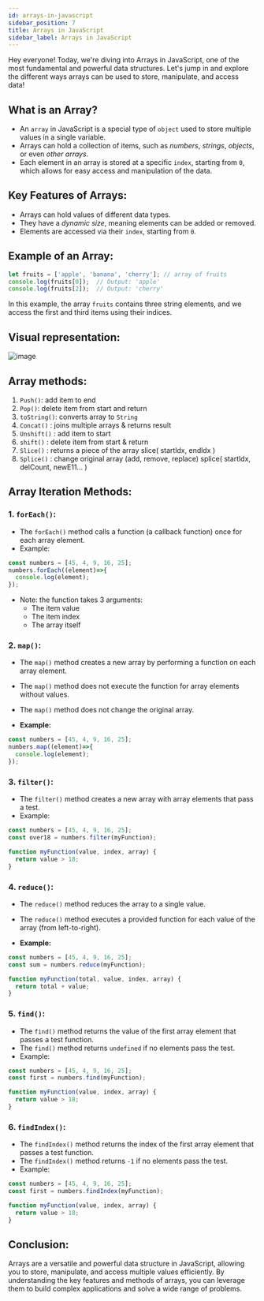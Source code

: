 ```yaml
---  
id: arrays-in-javascript  
sidebar_position: 7
title: Arrays in JavaScript  
sidebar_label: Arrays in JavaScript
---
```


Hey everyone! Today, we're diving into Arrays in JavaScript, one of the most fundamental and powerful data structures. Let's jump in and explore the different ways arrays can be used to store, manipulate, and access data!

<AdsComponent />

## What is an Array?

- An `array` in JavaScript is a special type of `object` used to store multiple values in a single variable. 
- Arrays can hold a collection of items, such as *numbers*, *strings*, *objects*, or even *other arrays*. 
- Each element in an array is stored at a specific `index`, starting from `0`, which allows for easy access and manipulation of the data.

## Key Features of Arrays:

- Arrays can hold values of different data types.
- They have a *dynamic size*, meaning elements can be added or removed.
- Elements are accessed via their `index`, starting from `0`.

## Example of an Array:

```javascript
let fruits = ['apple', 'banana', 'cherry']; // array of fruits
console.log(fruits[0]);  // Output: 'apple'
console.log(fruits[2]);  // Output: 'cherry'
```
In this example, the array `fruits` contains three string elements, and we access the first and third items using their indices.

<Ads />

## Visual representation:

![image](https://github.com/user-attachments/assets/01a5cd05-4975-4ee4-af4b-2e16741d5a54)


## Array methods:

1. `Push()`: add item to end
2. `Pop()`: delete item from start and return
3. `toString()`: converts array to `String`
4. `Concat()` : joins multiple arrays & returns result
5. `Unshift()` : add item to start
6. `shift()` : delete item from start & return
7. `Slice()` : returns a piece of the array slice( startldx, endldx )
8. `Splice()` : change original array (add, remove, replace) splice( startldx, delCount, newE11... )

## Array Iteration Methods:

### 1. `forEach()`:
- The `forEach()` method calls a function (a callback function) once for each array element.
- Example:
```javascript
const numbers = [45, 4, 9, 16, 25];
numbers.forEach((element)=>{
  console.log(element);
});
```
- Note: the function takes 3 arguments:
  - The item value
  - The item index
  - The array itself

### 2. `map()`:

- The `map()` method creates a new array by performing a function on each array element.
- The `map()` method does not execute the function for array elements without values.
- The `map()` method does not change the original array.

- **Example:**
```javascript
const numbers = [45, 4, 9, 16, 25];
numbers.map((element)=>{
  console.log(element);
});
```

### 3. `filter()`:

- The `filter()` method creates a new array with array elements that pass a test.
- Example:
```javascript
const numbers = [45, 4, 9, 16, 25];
const over18 = numbers.filter(myFunction);

function myFunction(value, index, array) {
  return value > 18;
}
```

### 4. `reduce()`:

- The `reduce()` method reduces the array to a single value.
- The `reduce()` method executes a provided function for each value of the array (from left-to-right).

- **Example:**
```javascript
const numbers = [45, 4, 9, 16, 25];
const sum = numbers.reduce(myFunction);

function myFunction(total, value, index, array) {
  return total + value;
}
```

### 5. `find()`:

- The `find()` method returns the value of the first array element that passes a test function.
- The `find()` method returns `undefined` if no elements pass the test.
- Example:
```javascript
const numbers = [45, 4, 9, 16, 25];
const first = numbers.find(myFunction);

function myFunction(value, index, array) {
  return value > 18;
}
```

<AdsComponent />

### 6. `findIndex()`:

- The `findIndex()` method returns the index of the first array element that passes a test function.
- The `findIndex()` method returns `-1` if no elements pass the test.
- Example:
```javascript
const numbers = [45, 4, 9, 16, 25];
const first = numbers.findIndex(myFunction);

function myFunction(value, index, array) {
  return value > 18;
}
```

## Conclusion:

Arrays are a versatile and powerful data structure in JavaScript, allowing you to store, manipulate, and access multiple values efficiently. By understanding the key features and methods of arrays, you can leverage them to build complex applications and solve a wide range of problems.